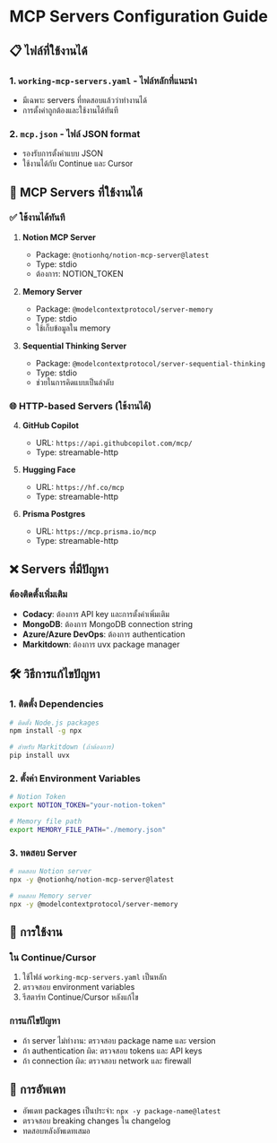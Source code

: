 # MCP Servers Configuration Guide

## 📋 ไฟล์ที่ใช้งานได้

### 1. `working-mcp-servers.yaml` - ไฟล์หลักที่แนะนำ
- มีเฉพาะ servers ที่ทดสอบแล้วว่าทำงานได้
- การตั้งค่าถูกต้องและใช้งานได้ทันที

### 2. `mcp.json` - ไฟล์ JSON format
- รองรับการตั้งค่าแบบ JSON
- ใช้งานได้กับ Continue และ Cursor

## 🔧 MCP Servers ที่ใช้งานได้

### ✅ ใช้งานได้ทันที
1. **Notion MCP Server**
   - Package: `@notionhq/notion-mcp-server@latest`
   - Type: stdio
   - ต้องการ: NOTION_TOKEN

2. **Memory Server**
   - Package: `@modelcontextprotocol/server-memory`
   - Type: stdio
   - ใช้เก็บข้อมูลใน memory

3. **Sequential Thinking Server**
   - Package: `@modelcontextprotocol/server-sequential-thinking`
   - Type: stdio
   - ช่วยในการคิดแบบเป็นลำดับ

### 🌐 HTTP-based Servers (ใช้งานได้)
4. **GitHub Copilot**
   - URL: `https://api.githubcopilot.com/mcp/`
   - Type: streamable-http

5. **Hugging Face**
   - URL: `https://hf.co/mcp`
   - Type: streamable-http

6. **Prisma Postgres**
   - URL: `https://mcp.prisma.io/mcp`
   - Type: streamable-http

## ❌ Servers ที่มีปัญหา

### ต้องติดตั้งเพิ่มเติม
- **Codacy**: ต้องการ API key และการตั้งค่าเพิ่มเติม
- **MongoDB**: ต้องการ MongoDB connection string
- **Azure/Azure DevOps**: ต้องการ authentication
- **Markitdown**: ต้องการ uvx package manager

## 🛠️ วิธีการแก้ไขปัญหา

### 1. ติดตั้ง Dependencies
```bash
# ติดตั้ง Node.js packages
npm install -g npx

# สำหรับ Markitdown (ถ้าต้องการ)
pip install uvx
```

### 2. ตั้งค่า Environment Variables
```bash
# Notion Token
export NOTION_TOKEN="your-notion-token"

# Memory file path
export MEMORY_FILE_PATH="./memory.json"
```

### 3. ทดสอบ Server
```bash
# ทดสอบ Notion server
npx -y @notionhq/notion-mcp-server@latest

# ทดสอบ Memory server
npx -y @modelcontextprotocol/server-memory
```

## 📝 การใช้งาน

### ใน Continue/Cursor
1. ใช้ไฟล์ `working-mcp-servers.yaml` เป็นหลัก
2. ตรวจสอบ environment variables
3. รีสตาร์ท Continue/Cursor หลังแก้ไข

### การแก้ไขปัญหา
- ถ้า server ไม่ทำงาน: ตรวจสอบ package name และ version
- ถ้า authentication ผิด: ตรวจสอบ tokens และ API keys
- ถ้า connection ผิด: ตรวจสอบ network และ firewall

## 🔄 การอัพเดท
- อัพเดท packages เป็นประจำ: `npx -y package-name@latest`
- ตรวจสอบ breaking changes ใน changelog
- ทดสอบหลังอัพเดทเสมอ
